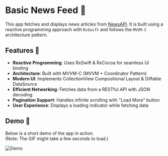 # Basic News Feed 📰

This app fetches and displays news articles from [NewsAPI](https://newsapi.org/sources). It is built using a reactive programming approach with `RxSwift` and follows the `MVVM-C` architecture pattern.

## Features 🚀
- **Reactive Programming**: Uses RxSwift & RxCocoa for seamless UI binding  
- **Architecture**: Built with MVVM-C (MVVM + Coordinator Pattern)  
- **Modern UI**: Implements CollectionView Compositional Layout & Diffable DataSource  
- **Efficient Networking**: Fetches data from a RESTful API with JSON decoding  
- **Pagination Support**: Handles infinite scrolling with "Load More" button  
- **User Experience**: Displays a loading indicator while fetching data  

## Demo 🎥
Below is a short demo of the app in action.  
(Note: The GIF might take a few seconds to load.)

![Demo](./Resources/newsfeeddemo.gif)